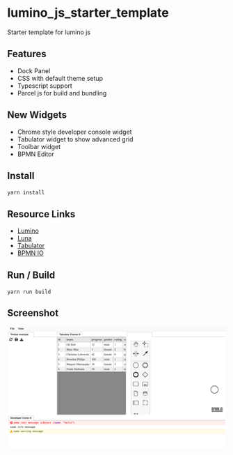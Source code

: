 # lumino_js_starter_template

Starter template for lumino js

## Features
 - Dock Panel
 - CSS with default theme setup
 - Typescript support
 - Parcel js for build and bundling

## New Widgets
 - Chrome style developer console widget
 - Tabulator widget to show advanced grid
 - Toolbar widget
 - BPMN Editor

## Install
```
yarn install 
```
## Resource Links

 - [Lumino](https://github.com/jupyterlab/lumino)
 - [Luna](https://luna.liriliri.io/?path=/story/console--console)
 - [Tabulator](https://tabulator.info/)
 - [BPMN IO](https://bpmn.io/)
  
## Run / Build
```
yarn run build
```

## Screenshot

![alt text](https://raw.githubusercontent.com/vivekg13186/lumino_js_starter_template/master/screenshot.png)
